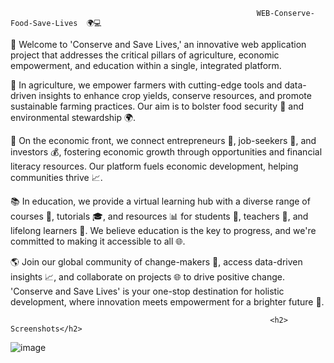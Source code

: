                                                            WEB-Conserve-Food-Save-Lives  🌍💻


🌱 Welcome to 'Conserve and Save Lives,' an innovative web application project that addresses the critical pillars of agriculture, economic empowerment, and education within a single, integrated platform.

🚜 In agriculture, we empower farmers with cutting-edge tools and data-driven insights to enhance crop yields, conserve resources, and promote sustainable farming practices. Our aim is to bolster food security 🍏 and environmental stewardship 🌍.

💼 On the economic front, we connect entrepreneurs 💼, job-seekers 🌟, and investors 💰, fostering economic growth through opportunities and financial literacy resources. Our platform fuels economic development, helping communities thrive 📈.

📚 In education, we provide a virtual learning hub with a diverse range of courses 📖, tutorials 🎓, and resources 📊 for students 🎒, teachers 🍎, and lifelong learners 🌟. We believe education is the key to progress, and we're committed to making it accessible to all 🌐.

🌎 Join our global community of change-makers 🤝, access data-driven insights 📈, and collaborate on projects 🌐 to drive positive change. 'Conserve and Save Lives' is your one-stop destination for holistic development, where innovation meets empowerment for a brighter future 🌟.


                                                              <h2> Screenshots</h2>

![image]([Img/screenshot1.png)
